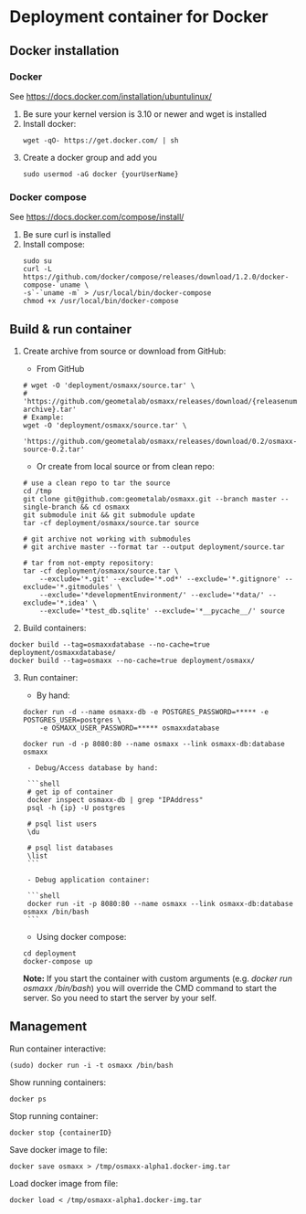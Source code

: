 # Deployment container for Docker


## Docker installation

### Docker

See https://docs.docker.com/installation/ubuntulinux/

1. Be sure your kernel version is 3.10 or newer and wget is installed
2. Install docker:
    ```shell
    wget -qO- https://get.docker.com/ | sh
    ```
3. Create a docker group and add you
    ```shell
    sudo usermod -aG docker {yourUserName}
    ```

### Docker compose

See https://docs.docker.com/compose/install/

1. Be sure curl is installed
2. Install compose:
    ```shell
    sudo su
    curl -L https://github.com/docker/compose/releases/download/1.2.0/docker-compose-`uname \
    -s`-`uname -m` > /usr/local/bin/docker-compose
    chmod +x /usr/local/bin/docker-compose
    ```


## Build & run container


1. Create archive from source or download from GitHub:
    - From GitHub
    ```shell
    # wget -O 'deployment/osmaxx/source.tar' \
    #   'https://github.com/geometalab/osmaxx/releases/download/{releasenumber}/{release-archive}.tar'
    # Example:
    wget -O 'deployment/osmaxx/source.tar' \
        'https://github.com/geometalab/osmaxx/releases/download/0.2/osmaxx-source-0.2.tar'
    ```

    - Or create from local source or from clean repo:
    ```shell
    # use a clean repo to tar the source
    cd /tmp
    git clone git@github.com:geometalab/osmaxx.git --branch master --single-branch && cd osmaxx
    git submodule init && git submodule update
    tar -cf deployment/osmaxx/source.tar source

    # git archive not working with submodules
    # git archive master --format tar --output deployment/source.tar

    # tar from not-empty repository:
    tar -cf deployment/osmaxx/source.tar \
        --exclude='*.git' --exclude='*.od*' --exclude='*.gitignore' --exclude='*.gitmodules' \
        --exclude='*developmentEnvironment/' --exclude='*data/' --exclude='*.idea' \
        --exclude='*test_db.sqlite' --exclude='*__pycache__/' source
    ```

2. Build containers:

```shell
docker build --tag=osmaxxdatabase --no-cache=true deployment/osmaxxdatabase/
docker build --tag=osmaxx --no-cache=true deployment/osmaxx/
```

3. Run container:
    - By hand:

    ```shell
    docker run -d --name osmaxx-db -e POSTGRES_PASSWORD=***** -e POSTGRES_USER=postgres \
        -e OSMAXX_USER_PASSWORD=***** osmaxxdatabase

    docker run -d -p 8080:80 --name osmaxx --link osmaxx-db:database osmaxx
    ```

        - Debug/Access database by hand:

        ```shell
        # get ip of container
        docker inspect osmaxx-db | grep "IPAddress"
        psql -h {ip} -U postgres

        # psql list users
        \du

        # psql list databases
        \list
        ```

        - Debug application container:

        ```shell
        docker run -it -p 8080:80 --name osmaxx --link osmaxx-db:database osmaxx /bin/bash
        ```

    - Using docker compose:
    ```shell
    cd deployment
    docker-compose up
    ```

    **Note:** If you start the container with custom arguments (e.g. *docker run osmaxx /bin/bash*) you will override the CMD command to start the server.
     So you need to start the server by your self.


## Management

Run container interactive:
```shell
(sudo) docker run -i -t osmaxx /bin/bash
```

Show running containers:
```shell
docker ps
```

Stop running container:
```shell
docker stop {containerID}
```

Save docker image to file:
```shell
docker save osmaxx > /tmp/osmaxx-alpha1.docker-img.tar
```

Load docker image from file:
```shell
docker load < /tmp/osmaxx-alpha1.docker-img.tar
```
